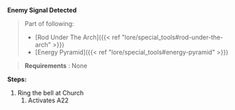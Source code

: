 **Enemy Signal Detected**

>Part of following:
>
>- [Rod Under The Arch]({{< ref "lore/special_tools#rod-under-the-arch" >}})
>- [Energy Pyramid]({{< ref "lore/special_tools#energy-pyramid" >}})

>**Requirements** : None

**Steps:**

1. Ring the bell at Church
	1. Activates A22
